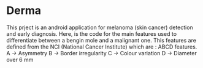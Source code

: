 # Derma
This prject is an android application for melanoma (skin cancer) detection and early diagnosis. 
Here, is the code for the main features used to differentiate between a bengin mole and a malignant one.
This features are defined from the NCI (National Cancer Institute) which are : ABCD features.
      A -> Asymmetry 
      B -> Border irregularity 
      C -> Colour variation 
      D -> Diameter over 6 mm 
      
  
